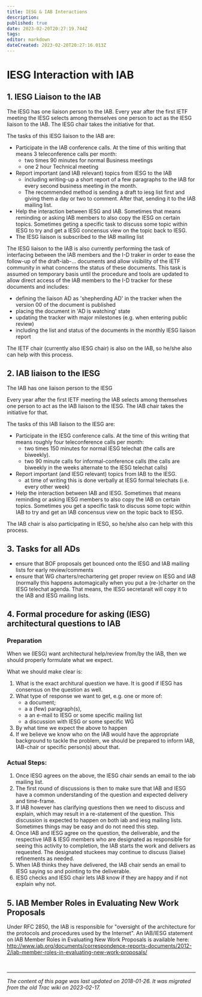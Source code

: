 ```yaml
---
title: IESG & IAB Interactions
description: 
published: true
date: 2023-02-20T20:27:19.744Z
tags: 
editor: markdown
dateCreated: 2023-02-20T20:27:16.013Z
---
```


# IESG Interaction with IAB
## 1. IESG Liaison to the IAB

The IESG has one liaison person to the IAB. Every year after the first IETF meeting the IESG selects among themselves one person to act as the IESG liaison to the IAB. The IESG chair takes the initiative for that.

The tasks of this IESG liaison to the IAB are:

  -  Participate in the IAB conference calls. At the time of this writing that means 3 teleconference calls per month:
       - two times 90 minutes for normal Business meetings
       - one 2 hour Technical meeting 
  -  Report important (and IAB relevant) topics from IESG to the IAB
       - including writing-up a short report of a few paragraphs to the IAB for every second business meeting in the month.
       - The recommended method is sending a draft to iesg list first and giving them a day or two to comment. After that, sending it to the IAB mailing list. 
  -  Help the interaction between IESG and IAB. Sometimes that means reminding or asking IAB members to also copy the IESG on certain topics. Sometimes geting a specific task to discuss some topic within IESG to try and get a IESG concensus view on the topic back to IESG.
  -  The IESG liaison is subscribed to the IAB mailing list 

The IESG liaison to the IAB is also currently performing the task of interfacing between the IAB members and the I-D traker in order to ease the follow-up of the draft-iab-... documents and allow visibility of the IETF community in what concerns the status of these documents. This task is assumed on temporary basis until the procedure and tools are updated to allow direct access of the IAB members to the I-D tracker for these documents and includes:

  -  defining the liaison AD as 'shepherding AD' in the tracker when the version 00 of the document is published
  -  placing the document in 'AD is watching' state
 -   updating the tracker with major milestones (e.g. when entering public review)
 -   including the list and status of the documents in the monthly IESG liaison report 

The IETF chair (currently also IESG chair) is also on the IAB, so he/she also can help with this process.

## 2. IAB liaison to the IESG

The IAB has one liaison person to the IESG

Every year after the first IETF meeting the IAB selects among themselves one person to act as the IAB liaison to the IESG. The IAB chair takes the initiative for that.

The tasks of this IAB liaison to the IESG are:

  -  Participate in the IESG conference calls. At the time of this writing that means roughly four teleconference calls per month:
      -  two times 150 minutes for normal IESG telechat (the calls are biweekly).
       - two 90 minute calls for informal-conference calls (the calls are biweekly in the weeks alternate to the IESG telechat calls) 
  -  Report important (and IESG relevant) topics from IAB to the IESG.
      -  at time of writing this is done verbally at IESG formal telechats (i.e. every other week) 
  -  Help the interaction between IAB and IESG. Sometimes that means reminding or asking IESG members to also copy the IAB on certain topics. Sometimes you get a specific task to discuss some topic within IAB to try and get an IAB concensus view on the topic back to IESG. 

The IAB chair is also participating in IESG, so he/she also can help with this process.

## 3. Tasks for all ADs

 -   ensure that BOF proposals get bounced onto the IESG and IAB mailing lists for early review/comments
 -   ensure that WG charters/rechartering get proper review on IESG and IAB (normally this happens automagically when you put a (re-)charter on the IESG telechat agenda. That means, the IESG secretarait will copy it to the IAB and IESG mailing lists. 

## 4. Formal procedure for asking (IESG) architectural questions to IAB

### Preparation

When we (IESG) want architectural help/review from/by the IAB, then we should properly formulate what we expect.

What we should make clear is:

 1.   What is the exact architural question we have. It is good if IESG has consensus on the question as well.
 2.   What type of response we want to get, e.g. one or more of:
      -  a document;
      -  a a (few) paragraph(s),
      -  a an e-mail to IESG or some specific mailing list
      -  a discussion with IESG or some specific WG 
 3.   By what time we expect the above to happen
 4.   If we believe we know who on the IAB would have the appropriate background to tackle the problem, we should be prepared to inform IAB, IAB-chair or specific person(s) about that. 

### Actual Steps:

 1.   Once IESG agrees on the above, the IESG chair sends an email to the iab mailing list.
 2.   The first round of discussions is then to make sure that IAB and IESG have a common understanding of the question and expected delivery and time-frame.
 3.   If IAB however has clarifying questions then we need to discuss and explain, which may result in a re-statement of the question. This discussion is expected to happen on both iab and iesg mailing lists. Sometimes things may be easy and do not need this step.
 4.   Once IAB and IESG agree on the question, the deliverable, and the respective IAB & IESG members who are designated as responsible for seeing this activity to completion, the IAB starts the work and delivers as requested. The designated stuckees may continue to discuss (liaise) refinements as needed.
 5.   When IAB thinks they have delivered, the IAB chair sends an email to IESG saying so and pointing to the deliverable.
 6.   IESG checks and IESG chair lets IAB know if they are happy and if not explain why not. 

## 5. IAB Member Roles in Evaluating New Work Proposals

Under RFC 2850, the IAB is responsible for "oversight of the architecture for the protocols and procedures used by the Internet". An IAB/IESG statement on IAB Member Roles in Evaluating New Work Proposals is available here: http://www.iab.org/documents/correspondence-reports-documents/2012-2/iab-member-roles-in-evaluating-new-work-proposals/


&nbsp;
&nbsp;
&nbsp;

---

*The content of this page was last updated on 2018-01-26. It was migrated from the old Trac wiki on 2023-02-17.*